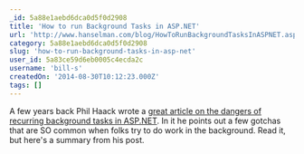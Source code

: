 ```yaml
---
_id: 5a88e1aebd6dca0d5f0d2908
title: 'How to run Background Tasks in ASP.NET'
url: 'http://www.hanselman.com/blog/HowToRunBackgroundTasksInASPNET.aspx'
category: 5a88e1aebd6dca0d5f0d2908
slug: 'how-to-run-background-tasks-in-asp-net'
user_id: 5a83ce59d6eb0005c4ecda2c
username: 'bill-s'
createdOn: '2014-08-30T10:12:23.000Z'
tags: []
---
```


A few years back Phil Haack wrote a <a href="http://haacked.com/archive/2011/10/16/the-dangers-of-implementing-recurring-background-tasks-in-asp-net.aspx/">great article on the dangers of recurring background tasks in ASP.NET</a>. In it he points out a few gotchas that are SO common when folks try to do work in the background. Read it, but here's a summary from his post.
